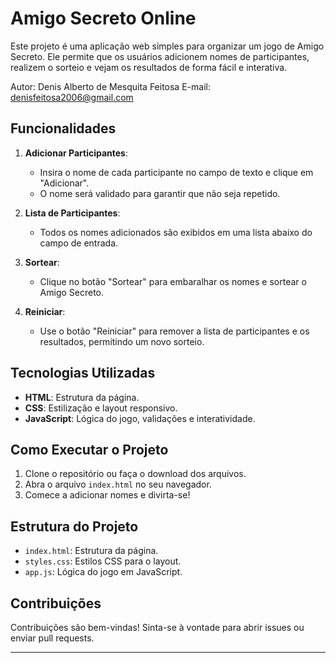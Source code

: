 # Amigo Secreto Online

Este projeto é uma aplicação web simples para organizar um jogo de Amigo Secreto. Ele permite que os usuários adicionem nomes de participantes, realizem o sorteio e vejam os resultados de forma fácil e interativa.

Autor: Denis Alberto de Mesquita Feitosa
E-mail: denisfeitosa2006@gmail.com

## Funcionalidades

1. **Adicionar Participantes**:
   - Insira o nome de cada participante no campo de texto e clique em "Adicionar".
   - O nome será validado para garantir que não seja repetido.

2. **Lista de Participantes**:
   - Todos os nomes adicionados são exibidos em uma lista abaixo do campo de entrada.

3. **Sortear**:
   - Clique no botão "Sortear" para embaralhar os nomes e sortear o Amigo Secreto.

4. **Reiniciar**:
   - Use o botão "Reiniciar" para remover a lista de participantes e os resultados, permitindo um novo sorteio.


## Tecnologias Utilizadas

- **HTML**: Estrutura da página.
- **CSS**: Estilização e layout responsivo.
- **JavaScript**: Lógica do jogo, validações e interatividade.

## Como Executar o Projeto

1. Clone o repositório ou faça o download dos arquivos.
2. Abra o arquivo `index.html` no seu navegador.
3. Comece a adicionar nomes e divirta-se!

## Estrutura do Projeto

- `index.html`: Estrutura da página.
- `styles.css`: Estilos CSS para o layout.
- `app.js`: Lógica do jogo em JavaScript.

## Contribuições

Contribuições são bem-vindas! Sinta-se à vontade para abrir issues ou enviar pull requests.

---


